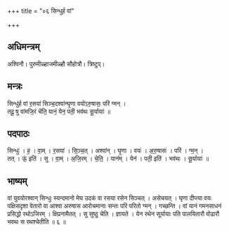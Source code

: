 +++
title = "०६ सिन्धुर्ह वां"

+++
## अधिमन्त्रम्
अश्विनौ। पुरुमीळ्हाजमीळ्हौ सौहोत्रौ। त्रिष्टुप्।

## मन्त्रः
सिन्धु॑र्ह वां र॒सया॑ सिञ्च॒दश्वा॑न्घृ॒णा वयो॑ऽरु॒षासः॒ परि॑ ग्मन् ।  
तदू॒ षु वा॑मजि॒रं चे॑ति॒ यानं॒ येन॒ पती॒ भव॑थः सू॒र्यायाः॑ ॥

## पदपाठः
सिन्धुः॑ । ह॒ । वा॒म् । र॒सया॑ । सि॒ञ्च॒त् । अश्वा॑न् । घृ॒णा । वयः॑ । अ॒रु॒षासः॑ । परि॑ । ग्म॒न् ।  
तत् । ऊं॒ इति॑ । सु । वा॒म् । अ॒जि॒रम् । चे॒ति॒ । यान॑म् । येन॑ । पती॒ इति॑ । भव॑थः । सू॒र्यायाः॑ ॥

## भाष्यम्
वां युवयोरश्वान् सिन्धुः स्यन्दमानो मेघ उदकं वा रसया रसेन सिञ्चत् । असेचयत् । घृणा दीप्त्या वयः पक्षिसदृशा वेतारो वा आश्वा अरुषास आरोचमानाः सन्तः परि परितो ग्मन् । गच्छन्ति । वां यानं गमनसाधनं प्रसिद्धो रथोऽजिरम् । क्षिप्रनामैतत् । सु सुष्ठु चेति । ज्ञायते । येन रथेन सूर्यायाः पति पालयितारौ वोढारौ भवथः स रथश्चेतीति ॥ ६ ॥